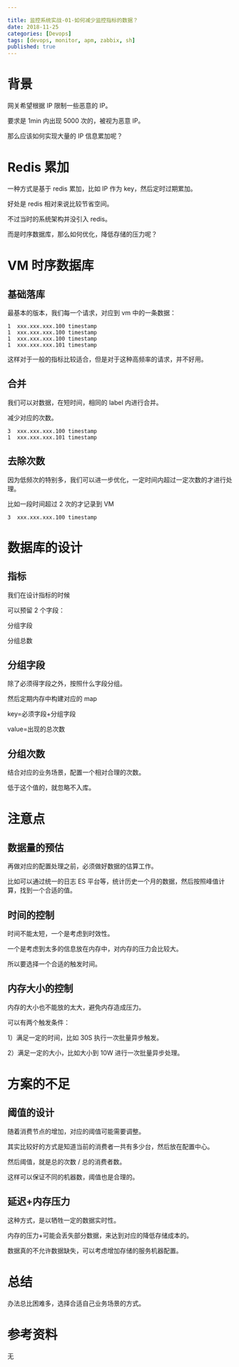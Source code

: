 ```yaml
---

title: 监控系统实战-01-如何减少监控指标的数据？
date: 2018-11-25
categories: [Devops]
tags: [devops, monitor, apm, zabbix, sh]
published: true
---
```


# 背景

网关希望根据 IP 限制一些恶意的 IP。

要求是 1min 内出现 5000 次的，被视为恶意 IP。

那么应该如何实现大量的 IP 信息累加呢？

# Redis 累加

一种方式是基于 redis 累加，比如 IP 作为 key，然后定时过期累加。

好处是 redis 相对来说比较节省空间。

不过当时的系统架构并没引入 redis。

而是时序数据库，那么如何优化，降低存储的压力呢？

# VM 时序数据库

## 基础落库

最基本的版本，我们每一个请求，对应到 vm 中的一条数据：

```
1  xxx.xxx.xxx.100 timestamp
1  xxx.xxx.xxx.100 timestamp
1  xxx.xxx.xxx.100 timestamp
1  xxx.xxx.xxx.101 timestamp
```

这样对于一般的指标比较适合，但是对于这种高频率的请求，并不好用。

## 合并

我们可以对数据，在短时间，相同的 label 内进行合并。

减少对应的次数。

```
3  xxx.xxx.xxx.100 timestamp
1  xxx.xxx.xxx.101 timestamp
```

## 去除次数

因为低频次的特别多，我们可以进一步优化，一定时间内超过一定次数的才进行处理。

比如一段时间超过 2 次的才记录到 VM

```
3  xxx.xxx.xxx.100 timestamp
```


# 数据库的设计

## 指标

我们在设计指标的时候

可以预留 2 个字段：

分组字段

分组总数

## 分组字段

除了必须得字段之外，按照什么字段分组。

然后定期内存中构建对应的 map

key=必须字段+分组字段

value=出现的总次数

## 分组次数

结合对应的业务场景，配置一个相对合理的次数。

低于这个值的，就忽略不入库。

# 注意点

## 数据量的预估

再做对应的配置处理之前，必须做好数据的估算工作。

比如可以通过统一的日志 ES 平台等，统计历史一个月的数据，然后按照峰值计算，找到一个合适的值。

## 时间的控制

时间不能太短，一个是考虑到时效性。

一个是考虑到太多的信息放在内存中，对内存的压力会比较大。

所以要选择一个合适的触发时间。

## 内存大小的控制

内存的大小也不能放的太大，避免内存造成压力。

可以有两个触发条件：

1）满足一定的时间，比如 30S 执行一次批量异步触发。

2）满足一定的大小，比如大小到 10W 进行一次批量异步处理。

# 方案的不足

## 阈值的设计

随着消费节点的增加，对应的阈值可能需要调整。

其实比较好的方式是知道当前的消费者一共有多少台，然后放在配置中心。

然后阈值，就是总的次数 / 总的消费者数。

这样可以保证不同的机器数，阈值也是合理的。

## 延迟+内存压力

这种方式，是以牺牲一定的数据实时性。

内存的压力+可能会丢失部分数据，来达到对应的降低存储成本的。

数据真的不允许数据缺失，可以考虑增加存储的服务机器配置。

# 总结

办法总比困难多，选择合适自己业务场景的方式。

# 参考资料

无

